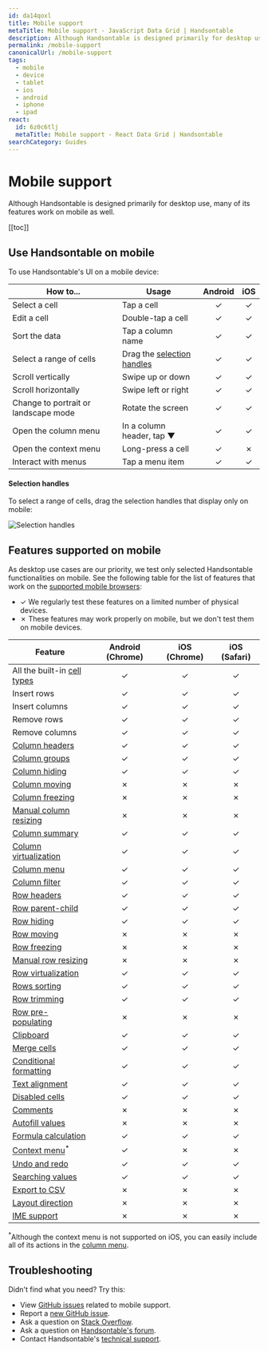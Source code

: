 ```yaml
---
id: da14qoxl
title: Mobile support
metaTitle: Mobile support - JavaScript Data Grid | Handsontable
description: Although Handsontable is designed primarily for desktop use, many of its features work on mobile as well.
permalink: /mobile-support
canonicalUrl: /mobile-support
tags:
  - mobile
  - device
  - tablet
  - ios
  - android
  - iphone
  - ipad
react:
  id: 6z0c6tlj
  metaTitle: Mobile support - React Data Grid | Handsontable
searchCategory: Guides
---
```


# Mobile support

Although Handsontable is designed primarily for desktop use, many of its features work on mobile as well.

[[toc]]

## Use Handsontable on mobile

To use Handsontable's UI on a mobile device:

| How to...                            | Usage                                            | Android |   iOS   |
| ------------------------------------ | ------------------------------------------------ | :-----: | :-----: |
| Select a cell                        | Tap a cell                                       | &check; | &check; |
| Edit a cell                          | Double-tap a cell                                | &check; | &check; |
| Sort the data                        | Tap a column name                                | &check; | &check; |
| Select a range of cells              | Drag the [selection handles](#selection-handles) | &check; | &check; |
| Scroll vertically                    | Swipe up or down                                 | &check; | &check; |
| Scroll horizontally                  | Swipe left or right                              | &check; | &check; |
| Change to portrait or landscape mode | Rotate the screen                                | &check; | &check; |
| Open the column menu                 | In a column header, tap &#9660;                  | &check; | &check; |
| Open the context menu                | Long-press a cell                                | &check; | &cross; |
| Interact with menus                  | Tap a menu item                                  | &check; | &check; |

#### Selection handles

To select a range of cells, drag the selection handles that display only on mobile:

![Selection handles]({{$basePath}}/img/selection_handles.png)

## Features supported on mobile

As desktop use cases are our priority, we test only selected Handsontable functionalities on mobile.
See the following table for the list of features that work
on the [supported mobile browsers](@/guides/technical-specification/supported-browsers.md#supported-mobile-browsers):

- &check; We regularly test these features on a limited number of physical devices.
- &cross; These features may work properly on mobile, but we don't test them on mobile devices.

| Feature                                                                    | Android (Chrome) | iOS (Chrome) | iOS (Safari) |
| -------------------------------------------------------------------------- | :--------------: | :----------: | :----------: |
| All the built-in [cell types](@/guides/cell-types/cell-type.md)            |     &check;      |   &check;    |   &check;    |
| Insert rows                                                                |     &check;      |   &check;    |   &check;    |
| Insert columns                                                             |     &check;      |   &check;    |   &check;    |
| Remove rows                                                                |     &check;      |   &check;    |   &check;    |
| Remove columns                                                             |     &check;      |   &check;    |   &check;    |
| [Column headers](@/guides/columns/column-header.md)                        |     &check;      |   &check;    |   &check;    |
| [Column groups](@/guides/columns/column-groups.md)                         |     &check;      |   &check;    |   &check;    |
| [Column hiding](@/guides/columns/column-hiding.md)                         |     &check;      |   &check;    |   &check;    |
| [Column moving](@/guides/columns/column-moving.md)                         |     &cross;      |   &cross;    |   &cross;    |
| [Column freezing](@/guides/columns/column-moving.md)                       |     &cross;      |   &cross;    |   &cross;    |
| [Manual column resizing](@/guides/columns/column-width.md)                 |     &cross;      |   &cross;    |   &cross;    |
| [Column summary](@/guides/columns/column-summary.md)                       |     &check;      |   &check;    |   &check;    |
| [Column virtualization](@/guides/columns/column-virtualization.md)         |     &check;      |   &check;    |   &check;    |
| [Column menu](@/guides/columns/column-menu.md)                             |     &check;      |   &check;    |   &check;    |
| [Column filter](@/guides/columns/column-filter.md)                         |     &check;      |   &check;    |   &check;    |
| [Row headers](@/guides/rows/row-header.md)                                 |     &check;      |   &check;    |   &check;    |
| [Row parent-child](@/guides/rows/row-parent-child.md)                      |     &check;      |   &check;    |   &check;    |
| [Row hiding](@/guides/rows/row-hiding.md)                                  |     &check;      |   &check;    |   &check;    |
| [Row moving](@/guides/rows/row-moving.md)                                  |     &cross;      |   &cross;    |   &cross;    |
| [Row freezing](@/guides/rows/row-freezing.md)                              |     &cross;      |   &cross;    |   &cross;    |
| [Manual row resizing](@/guides/rows/row-height.md)                         |     &cross;      |   &cross;    |   &cross;    |
| [Row virtualization](@/guides/rows/row-virtualization.md)                  |     &check;      |   &check;    |   &check;    |
| [Rows sorting](@/guides/rows/row-sorting.md)                               |     &check;      |   &check;    |   &check;    |
| [Row trimming](@/guides/rows/row-trimming.md)                              |     &check;      |   &check;    |   &check;    |
| [Row pre-populating](@/guides/rows/row-prepopulating.md)                   |     &cross;      |   &cross;    |   &cross;    |
| [Clipboard](@/guides/cell-features/clipboard.md)                           |     &check;      |   &check;    |   &check;    |
| [Merge cells](@/guides/cell-features/merge-cells.md)                       |     &check;      |   &check;    |   &check;    |
| [Conditional formatting](@/guides/cell-features/conditional-formatting.md) |     &check;      |   &check;    |   &check;    |
| [Text alignment](@/guides/cell-features/text-alignment.md)                 |     &check;      |   &check;    |   &check;    |
| [Disabled cells](@/guides/cell-features/disabled-cells.md)                 |     &check;      |   &check;    |   &check;    |
| [Comments](@/guides/cell-features/comments.md)                             |     &cross;      |   &cross;    |   &cross;    |
| [Autofill values](@/guides/cell-features/autofill-values.md)               |     &cross;      |   &cross;    |   &cross;    |
| [Formula calculation](@/guides/formulas/formula-calculation.md)            |     &check;      |   &check;    |   &check;    |
| [Context menu](@/guides/accessories-and-menus/context-menu.md)<sup>*</sup> |     &check;      |   &cross;    |   &cross;    |
| [Undo and redo](@/guides/accessories-and-menus/undo-redo.md)               |     &check;      |   &check;    |   &check;    |
| [Searching values](@/guides/accessories-and-menus/searching-values.md)     |     &check;      |   &check;    |   &check;    |
| [Export to CSV](@/guides/accessories-and-menus/export-to-csv.md)           |     &cross;      |   &cross;    |   &cross;    |
| [Layout direction](@/guides/internationalization/layout-direction.md)      |     &cross;      |   &cross;    |   &cross;    |
| [IME support](@/guides/internationalization/ime-support.md)                |     &cross;      |   &cross;    |   &cross;    |

<sup>*</sup>Although the context menu is not supported on iOS,
you can easily include all of its actions in the [column menu](@/guides/columns/column-menu.md).

## Troubleshooting

Didn't find what you need? Try this:

- View [GitHub issues](https://github.com/handsontable/handsontable/issues?q=is%3Aissue+is%3Aopen+mobile+label%3Abug+label%3AMobile) related to mobile support.
- Report a [new GitHub issue](https://github.com/handsontable/handsontable/issues/new/choose).
- Ask a question on [Stack Overflow](https://stackoverflow.com/questions/tagged/handsontable).
- Ask a question on [Handsontable's forum](https://forum.handsontable.com/c/getting-help/questions).
- Contact Handsontable's [technical support](https://handsontable.com/contact?category=technical_support).